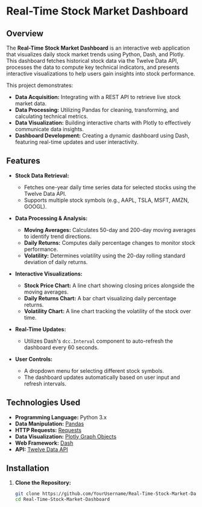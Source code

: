 # Real-Time Stock Market Dashboard

## Overview

The **Real-Time Stock Market Dashboard** is an interactive web application that visualizes daily stock market trends using Python, Dash, and Plotly. This dashboard fetches historical stock data via the Twelve Data API, processes the data to compute key technical indicators, and presents interactive visualizations to help users gain insights into stock performance.

This project demonstrates:
- **Data Acquisition:** Integrating with a REST API to retrieve live stock market data.
- **Data Processing:** Utilizing Pandas for cleaning, transforming, and calculating technical metrics.
- **Data Visualization:** Building interactive charts with Plotly to effectively communicate data insights.
- **Dashboard Development:** Creating a dynamic dashboard using Dash, featuring real-time updates and user interactivity.

## Features

- **Stock Data Retrieval:**
  - Fetches one-year daily time series data for selected stocks using the Twelve Data API.
  - Supports multiple stock symbols (e.g., AAPL, TSLA, MSFT, AMZN, GOOGL).

- **Data Processing & Analysis:**
  - **Moving Averages:** Calculates 50-day and 200-day moving averages to identify trend directions.
  - **Daily Returns:** Computes daily percentage changes to monitor stock performance.
  - **Volatility:** Determines volatility using the 20-day rolling standard deviation of daily returns.

- **Interactive Visualizations:**
  - **Stock Price Chart:** A line chart showing closing prices alongside the moving averages.
  - **Daily Returns Chart:** A bar chart visualizing daily percentage returns.
  - **Volatility Chart:** A line chart tracking the volatility of the stock over time.

- **Real-Time Updates:**
  - Utilizes Dash's `dcc.Interval` component to auto-refresh the dashboard every 60 seconds.

- **User Controls:**
  - A dropdown menu for selecting different stock symbols.
  - The dashboard updates automatically based on user input and refresh intervals.

## Technologies Used

- **Programming Language:** Python 3.x
- **Data Manipulation:** [Pandas](https://pandas.pydata.org/)
- **HTTP Requests:** [Requests](https://requests.readthedocs.io/)
- **Data Visualization:** [Plotly Graph Objects](https://plotly.com/python/graph-objects/)
- **Web Framework:** [Dash](https://dash.plotly.com/)
- **API:** [Twelve Data API](https://twelvedata.com/)

## Installation

1. **Clone the Repository:**

   ```bash
   git clone https://github.com/YourUsername/Real-Time-Stock-Market-Dashboard.git
   cd Real-Time-Stock-Market-Dashboard
